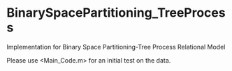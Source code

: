 # BinarySpacePartitioning_TreeProcess
Implementation for Binary Space Partitioning-Tree Process Relational Model

Please use <Main_Code.m> for an initial test on the data.

